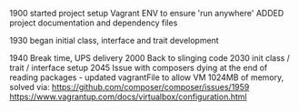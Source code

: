 1900 started project
    setup Vagrant ENV to ensure 'run anywhere'
    ADDED project documentation and dependency files

1930 began initial class, interface and trait development

1940 Break time, UPS delivery
2000 Back to slinging code
2030 init class / trait / interface setup
2045 Issue with composers dying at the end of reading packages
    - updated vagrantFile to allow VM 1024MB of memory, solved via:
    https://github.com/composer/composer/issues/1959
    https://www.vagrantup.com/docs/virtualbox/configuration.html

